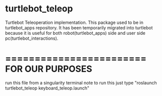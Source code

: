 turtlebot_teleop
================

Turtlebot Teleoperation implementation. 
This package used to be in turtlebot_apps repository. It has been temporarily migrated into turtlebot 
because it is useful for both robot(turtlebot_apps) side and user side pc(turtlebot_interactions). 



========================
FOR OUR PURPOSES 
========================
run this file from a singularity terminal
note to run this just type "roslaunch turtlebot_teleop keyboard_teleop.launch"